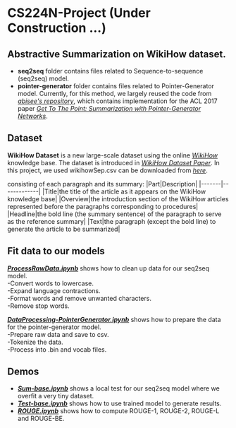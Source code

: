 # CS224N-Project (Under Construction ...)
## Abstractive Summarization on WikiHow dataset.
- **seq2seq** folder contains files related to Sequence-to-sequence (seq2seq) model.
- **pointer-generator** folder contains files related to Pointer-Generator model. Currently, for this method, we largely reused the code from *[abisee's repository](https://github.com/becxer/pointer-generator/)*, which contains implementation for the ACL 2017 paper *[Get To The Point: Summarization with Pointer-Generator Networks](https://arxiv.org/abs/1704.04368)*. 


## Dataset
**WikiHow Dataset** is a new large-scale dataset using the online *[WikiHow](http://www.wikihow.com/)* knowledge base. The dataset is introduced in *[WikiHow Dataset Paper](https://arxiv.org/abs/1810.09305)*. In this project, we used wikihowSep.csv can be downloaded from *[here](https://ucsb.box.com/s/7yq601ijl1lzvlfu4rjdbbxforzd2oag)*.

consisting of each paragraph and its summary:
|Part|Description|
|-------|-------------|
|Title|the title of the article as it appears on the WikiHow knowledge base|
|Overview|the introduction section of the WikiHow articles represented before the paragraphs corresponding to procedures|
|Headline|the bold line (the summary sentence) of the paragraph to serve as the reference summary|
|Text|the paragraph (except the bold line) to generate the article to be summarized|

## Fit data to our models
*[**ProcessRawData.ipynb**](https://github.com/JunwenBu/CS224N-Project/blob/master/ProcessRawData.ipynb)* shows how to clean up data for our seq2seq model.<br>
-Convert words to lowercase.<br>
-Expand language contractions.<br>
-Format words and remove unwanted characters.<br>
-Remove stop words.

*[**DataProcessing-PointerGenerator.ipynb**](https://github.com/JunwenBu/CS224N-Project/blob/master/DataProcessing-PointerGenerator.ipynb)* shows how to prepare the data for the pointer-generator model.<br>
-Prepare raw data and save to csv.<br>
-Tokenize the data.<br>
-Process into .bin and vocab files.

## Demos
- *[**Sum-base.ipynb**](https://github.com/JunwenBu/CS224N-Project/blob/master/Sum-base.ipynb)* shows a local test for our seq2seq model where we overfit a very tiny dataset. <br>
- *[**Test-base.ipynb**](https://github.com/JunwenBu/CS224N-Project/blob/master/Test-base.ipynb)* shows how to use trained model to generate results. <br>
- *[**ROUGE.ipynb**](https://github.com/JunwenBu/CS224N-Project/blob/master/ROUGE.ipynb)* shows how to compute ROUGE-1, ROUGE-2, ROUGE-L and ROUGE-BE. <br>
